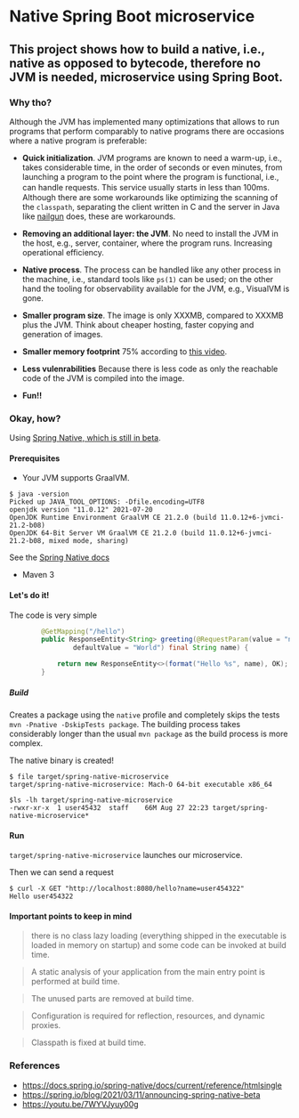 # Native Spring Boot microservice

## This project shows how to build a native, i.e., native as opposed to bytecode, therefore no JVM is needed, microservice using Spring Boot.

### Why tho?
Although the JVM has implemented many optimizations that allows to run programs that perform comparably to native programs there are occasions where a native program is preferable:

* **Quick initialization**. JVM programs are known to need a warm-up, i.e., takes considerable time, in the order of seconds or even minutes, from launching a program to the point where the program is functional, i.e., can handle requests.  This service usually starts in less than 100ms.　Although there are some workarounds like optimizing the scanning of the `classpath`, separating the client written in C and the server in Java like [nailgun](https://github.com/facebook/nailgun) does, these are workarounds.
  
* **Removing an additional layer: the JVM**. No need to install the JVM in the host, e.g., server, container, where the program runs. Increasing operational efficiency.

* **Native process**. The process can be handled like any other process in the machine, i.e., standard tools like `ps(1)` can be used; on the other hand the tooling for observability available for the JVM, e.g., VisualVM is gone.

* **Smaller program size**. The image is only XXXMB, compared to XXXMB plus the JVM. Think about cheaper hosting, faster copying and generation of images.

* **Smaller memory footprint** 75% according to [this video](https://youtu.be/7WYVJyuy00g?t=256).

* **Less vulenrabilities** Because there is less code as only the reachable code of the JVM is compiled into the image.

* **Fun!!**

### Okay, how?
Using [Spring Native, which is still in beta](https://spring.io/blog/2021/03/11/announcing-spring-native-beta).

#### Prerequisites
* Your JVM supports GraalVM.
```
$ java -version
Picked up JAVA_TOOL_OPTIONS: -Dfile.encoding=UTF8
openjdk version "11.0.12" 2021-07-20
OpenJDK Runtime Environment GraalVM CE 21.2.0 (build 11.0.12+6-jvmci-21.2-b08)
OpenJDK 64-Bit Server VM GraalVM CE 21.2.0 (build 11.0.12+6-jvmci-21.2-b08, mixed mode, sharing)
```
See the [Spring Native docs](https://docs.spring.io/spring-native/docs/current/reference/htmlsingle/#getting-started-native-build-tools)

* Maven 3


#### Let's do it!
The code is very simple
```java
        @GetMapping("/hello")
        public ResponseEntity<String> greeting(@RequestParam(value = "name",
                defaultValue = "World") final String name) {

            return new ResponseEntity<>(format("Hello %s", name), OK);
        }
```

##### Build
Creates a package using the `native` profile and completely skips the tests `mvn -Pnative -DskipTests package`.
The building process takes considerably longer than the usual `mvn package` as the build process is more complex.

The native binary is created!
```
$ file target/spring-native-microservice
target/spring-native-microservice: Mach-O 64-bit executable x86_64
```

```
$ls -lh target/spring-native-microservice
-rwxr-xr-x  1 user45432  staff    66M Aug 27 22:23 target/spring-native-microservice*
```  


#### Run
`target/spring-native-microservice` launches our microservice.


Then we can send a request
```
$ curl -X GET "http://localhost:8080/hello?name=user454322"
Hello user454322
```

#### Important points to keep in mind
> there is no class lazy loading (everything shipped in the executable is loaded in memory on startup) and some code can be invoked at build time.

> A static analysis of your application from the main entry point is performed at build time.

> The unused parts are removed at build time.

> Configuration is required for reflection, resources, and dynamic proxies.

> Classpath is fixed at build time.

### References
* https://docs.spring.io/spring-native/docs/current/reference/htmlsingle
* https://spring.io/blog/2021/03/11/announcing-spring-native-beta
* https://youtu.be/7WYVJyuy00g
